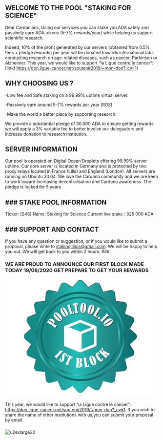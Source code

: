 <!DOCTYPE html>
      
<body>
    <h2>   WELCOME TO THE POOL "STAKING FOR SCIENCE" </h2>

<P> 
 Dear Cardanians, 
Using our services you can stake you ADA safely and passively earn ADA tokens (5-7% rewards/year) while helping us support scientific research. 

Indeed, 10% of the profit generated by our servers (obtained from 0.5% fees + pledge rewards)  per year wll be donated towards international labs conducting research on age-related diseases, such as cancer, Parkinson or Alzheimer.   This year, we would like to support “la Ligue contre le cancer“: 
 [link] https://don.ligue-cancer.net/soutenir2019/~mon-don?_cv=1)
 
 </p>
 <h2>   WHY CHOOSING US ? </h2>

 <p>
-Low fee and Safe staking on a 99.99% uptime virtual server.

-Passively earn around 5-7% rewards per year (ROS)

-Make the world a better place by supporting research.


We provide a substantial pledge of 30.000 ADA to ensure getting rewards we will apply a 3% variable fee to better involve our deleguators and increase donation to research institution. 

 </p>
 <h2> SERVER INFORMATION  </h2>
 
 <p>
Our pool is operated on Digital Ocean Droplets offering 99.99% server uptime. Our core server is located in Germany and is protected by two proxy relays located in France (Lille) and England (London). All servers are running on Ubuntu 20.04. We love the Cardano community and we are keen to work toward increasing decentralisation and Cardano awareness. The pledge is locked for 5 years
 </p>

 <h2> ### STAKE POOL INFORMATION  </h2>

Ticker: [S4S]
Name: Staking for Science
Current live stake : 325 000 ADA

 <h2> ### SUPPORT AND CONTACT  </h2>

If you have any question or suggestion, or if you would like to submit a proposal, please write to stakinglillois@gmail.com. We will be happy to help you out. We will get back to you within 2 hours. ###


### WE ARE PROUD TO ANNOUNCE OUR FIRST BLOCK MADE TODAY 19/08/2020 GET PREPARE TO GET YOUR REWARDS
![u2exlarge20](https://raw.githubusercontent.com/RenoCardano/Staking4Research/master/firstblock.jpg)

This year, we would like to support “la Ligue contre le cancer“: https://don.ligue-cancer.net/soutenir2019/~mon-don?_cv=1. 
If you wish to share the name of other institutions with us,you can submit your proposal by email.

  </body>
</html>

### 
![u2exlarge20](https://user-images.githubusercontent.com/68705151/89058392-854d2200-d35f-11ea-8230-c82629bc6ac6.jpg)







